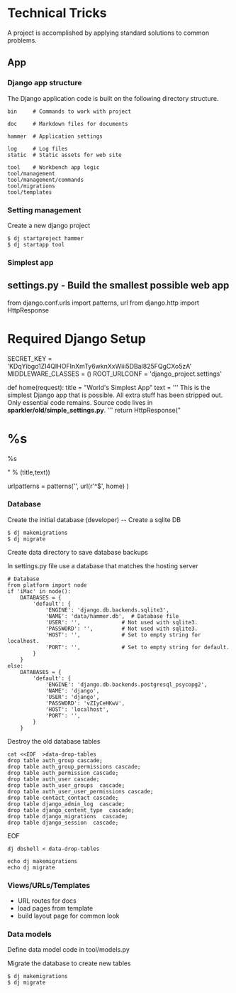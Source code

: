 # Technical Tricks

A project is accomplished by applying standard solutions to common problems.


## App

### Django app structure

The Django application code is built on the following directory structure.

    bin     # Commands to work with project

    doc     # Markdown files for documents

    hammer  # Application settings

    log     # Log files
    static  # Static assets for web site

    tool    # Workbench app logic
    tool/management
    tool/management/commands
    tool/migrations
    tool/templates


### Setting management

Create a new django project

    $ dj startproject hammer
    $ dj startapp tool


### Simplest app

settings.py   - Build the smallest possible web app
-----------

from django.conf.urls import patterns, url
from django.http import HttpResponse

# Required Django Setup
SECRET_KEY = 'KDqYibgo1ZI4QIHOFInXmTy6wknXxWiii5DBal825FQgCXo5zA'
MIDDLEWARE_CLASSES = ()
ROOT_URLCONF = 'django_project.settings'

def home(request):
    title = "World's Simplest App"
    text = '''
    This is the simplest Django app that is possible. All extra stuff has
    been stripped out. Only essential code remains. Source code lives
    in <b>sparkler/old/simple_settings.py</b>.
    '''
    return HttpResponse("<h1>%s</h1><p>%s</p>" % (title,text))

urlpatterns = patterns('',
    url(r'^$', home)
)



### Database

Create the initial database (developer) -- Create a sqlite DB

    $ dj makemigrations
    $ dj migrate


Create data directory to save database backups

In settings.py file use a database that matches the hosting server

    # Database
    from platform import node
    if 'iMac' in node():    
        DATABASES = {
            'default': {
                'ENGINE': 'django.db.backends.sqlite3', 
                'NAME': 'data/hammer.db',  # Database file
                'USER': '',             # Not used with sqlite3.
                'PASSWORD': '',         # Not used with sqlite3.
                'HOST': '',             # Set to empty string for localhost. 
                'PORT': '',             # Set to empty string for default. 
            }
        }
    else:
        DATABASES = {
            'default': {
                'ENGINE': 'django.db.backends.postgresql_psycopg2',
                'NAME': 'django',
                'USER': 'django',
                'PASSWORD': 'vZIyCeHKwV',
                'HOST': 'localhost',
                'PORT': '',
            }
        }

Destroy the old database tables


    cat <<EOF  >data-drop-tables
    drop table auth_group cascade;
    drop table auth_group_permissions cascade;
    drop table auth_permission cascade;
    drop table auth_user cascade;
    drop table auth_user_groups  cascade;
    drop table auth_user_user_permissions cascade;
    drop table contact_contact cascade;
    drop table django_admin_log  cascade;
    drop table django_content_type  cascade;
    drop table django_migrations  cascade;
    drop table django_session  cascade;
EOF

    dj dbshell < data-drop-tables

    echo dj makemigrations
    echo dj migrate 


### Views/URLs/Templates

* URL routes for docs
* load pages from template
* build layout page for common look


### Data models

Define data model code in tool/models.py

Migrate the database to create new tables

    $ dj makemigrations
    $ dj migrate




